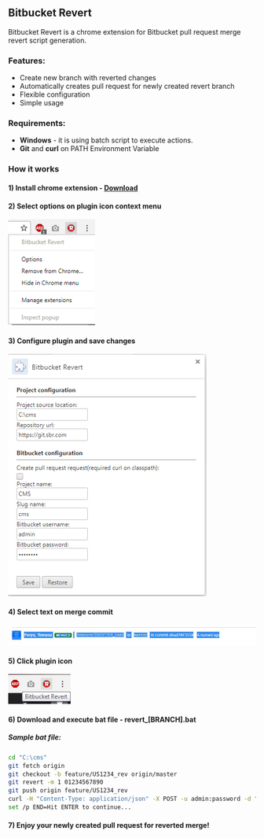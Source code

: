 ## Bitbucket Revert

Bitbucket Revert is a chrome extension for Bitbucket pull request merge revert script generation.

### Features:
  - Create new branch with reverted changes
  - Automatically creates pull request for newly created revert branch
  - Flexible configuration
  - Simple usage

### Requirements:
 - **Windows** - it is using batch script to execute actions.
 - **Git** and **curl** on PATH Environment Variable 
  
### How it works

#### 1) Install chrome extension - [Download]

#### 2) Select options on plugin icon context menu

[![N|Solid](https://github.com/infoShare/BitbucketRevert/blob/master/Screens/options.png)](https://github.com/infoShare/BitbucketRevert)

#### 3) Configure plugin and save changes

[![N|Solid](https://github.com/infoShare/BitbucketRevert/blob/master/Screens/config.png)](https://github.com/infoShare/BitbucketRevert)

#### 4) Select text on merge commit

[![N|Solid](https://github.com/infoShare/BitbucketRevert/blob/master/Screens/merge.jpg)](https://github.com/infoShare/BitbucketRevert)

#### 5) Click plugin icon

[![N|Solid](https://github.com/infoShare/BitbucketRevert/blob/master/Screens/icon.png)](https://github.com/infoShare/BitbucketRevert)

#### 6) Download and execute bat file - revert_[BRANCH].bat

##### Sample bat file:

```sh
cd "C:\cms"
git fetch origin
git checkout -b feature/US1234_rev origin/master
git revert -m 1 01234567890
git push origin feature/US1234_rev
curl -H "Content-Type: application/json" -X POST -u admin:password -d "{"""title""":"""Revert feature/US1234""","""description""":"""Revert feature/US1234""","""state""":"""OPEN""","""open""":true,"""closed""":false,"""fromRef""":{"""id""":"""refs/heads/feature/US1234_rev""","""repository""":{"""slug""":"""cms""","""name""":null,"""project""":{"""key""":"""CMS"""}}},"""toRef""":{"""id""":"""refs/heads/master""","""repository""":{"""slug""":"""cms""","""name""":null,"""project""":{"""key""":"""CMS"""}}},"""locked""":false,"""links""":{"""self""":[null]}}" https://git.sbr.com/rest/api/1.0/projects/CMS/repos/cms/pull-requests
set /p END=Hit ENTER to continue...
```

#### 7) Enjoy your newly created pull request for reverted merge!

 [Download]: <https://github.com/infoShare/BitbucketRevert/raw/master/Bitbucket%20Revert.crx>